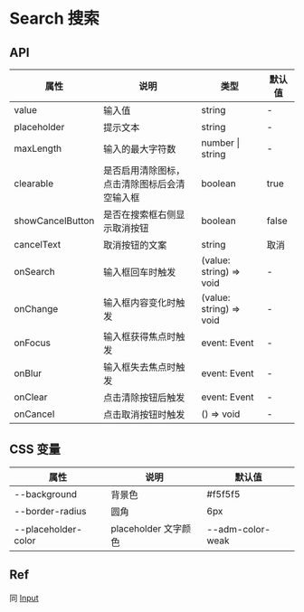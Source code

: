 # Search 搜索

<code src="./demos/demo1.tsx"></code>

## API

| 属性             | 说明                                         | 类型                    | 默认值 |
| ---------------- | -------------------------------------------- | ----------------------- | ------ |
| value            | 输入值                                       | string                  | -      |
| placeholder      | 提示文本                                     | string                  | -      |
| maxLength        | 输入的最大字符数                             | number \| string        | -      |
| clearable        | 是否启用清除图标，点击清除图标后会清空输入框 | boolean                 | true   |
| showCancelButton | 是否在搜索框右侧显示取消按钮                 | boolean                 | false  |
| cancelText       | 取消按钮的文案                               | string                  | 取消   |
| onSearch         | 输入框回车时触发                             | (value: string) => void | -      |
| onChange         | 输入框内容变化时触发                         | (value: string) => void | -      |
| onFocus          | 输入框获得焦点时触发                         | event: Event            | -      |
| onBlur           | 输入框失去焦点时触发                         | event: Event            | -      |
| onClear          | 点击清除按钮后触发                           | event: Event            | -      |
| onCancel         | 点击取消按钮时触发                           | () => void              | -      |

## CSS 变量

| 属性                | 说明                 | 默认值           |
| ------------------- | -------------------- | ---------------- |
| --background        | 背景色               | #f5f5f5          |
| --border-radius     | 圆角                 | 6px              |
| --placeholder-color | placeholder 文字颜色 | --adm-color-weak |

## Ref

同 [Input](./input)
